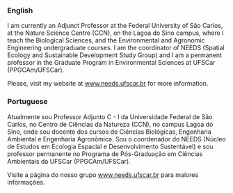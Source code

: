 ### English

I am currently an Adjunct Professor at the Federal University of São Carlos, at the Nature Science Centre (CCN), on the Lagoa do Sino campus, where I teach the Biological Sciences, and the Environmental and Agronomic Engineering undergraduate courses. I am the coordinator of NEEDS (Spatial Ecology and Sustainable Development Study Group) and I am a permanent professor in the Graduate Program in Environmental Sciences at UFSCar (PPGCAm/UFSCar).

Please, visit my website at www.needs.ufscar.br for more information.

### Portuguese

Atualmente sou Professor Adjunto C - I da Universidade Federal de São Carlos, no Centro de Ciências da Natureza (CCN), no campus Lagoa do Sino, onde sou docente dos cursos de Ciências Biológicas, Engenharia Ambiental e Engenharia Agronômica. Sou o coordenador do NEEDS (Núcleo de Estudos em Ecologia Espacial e Desenvolvimento Sustentável) e sou professor permanente no Programa de Pós-Graduação em Ciências Ambientais da UFSCar (PPGCAm/UFSCar).

Visite a página do nosso grupo www.needs.ufscar.br para maiores informações.
